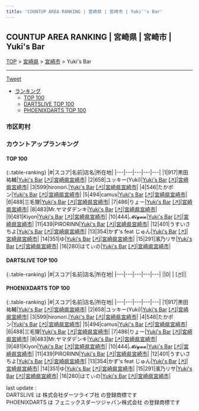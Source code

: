 ```yaml
---
title: 'COUNTUP AREA RANKING | 宮崎県 | 宮崎市 | Yuki''s Bar'
---
```

## COUNTUP AREA RANKING | 宮崎県 | 宮崎市 | Yuki's Bar

[TOP](/darts/rank/) > [宮崎県](/darts/rank/宮崎県/) > [宮崎市](/darts/rank/宮崎県/宮崎市/) > Yuki's Bar

___

<a href="https://twitter.com/share?ref_src=twsrc%5Etfw" data-text="COUNTUP AREA RANKING | 宮崎県宮崎市Yuki's Bar" class="twitter-share-button" data-hashtags="DARTSLIVE,PHOENIXDARTS,darts,ダーツ" data-show-count="false">Tweet</a>

* [ランキング](#カウントアップランキング)
    * [TOP 100](#top-100)
    * [DARTSLIVE TOP 100](#dartslive-top-100)
    * [PHOENIXDARTS TOP 100](#phoenixdarts-top-100)

### 市区町村

<ul>

</ul>

### カウントアップランキング

#### TOP 100



{:.table-ranking}
|#|スコア|名前|店名|所在地|
|---|---|---|---|---|
|1|917|<span class="rank-name-pd"><span class="pro-icon-pd"></span>黒田 祐輔</span>|<a href="/darts/rank/shops/95288.html">Yuki's Bar</a> <a href="https://vs.phoenixdarts.com/jp/shop/shopDetailInfo/s_95288?s_seq=95288">[↗]</a>|<a href="/darts/rank/宮崎県/宮崎市">宮崎県宮崎市</a>|
|2|658|<span class="rank-name-pd">ユッキー(Yuki)</span>|<a href="/darts/rank/shops/95288.html">Yuki's Bar</a> <a href="https://vs.phoenixdarts.com/jp/shop/shopDetailInfo/s_95288?s_seq=95288">[↗]</a>|<a href="/darts/rank/宮崎県/宮崎市">宮崎県宮崎市</a>|
|3|599|<span class="rank-name-pd">hironori.</span>|<a href="/darts/rank/shops/95288.html">Yuki's Bar</a> <a href="https://vs.phoenixdarts.com/jp/shop/shopDetailInfo/s_95288?s_seq=95288">[↗]</a>|<a href="/darts/rank/宮崎県/宮崎市">宮崎県宮崎市</a>|
|4|546|<span class="rank-name-pd">たかポン</span>|<a href="/darts/rank/shops/95288.html">Yuki's Bar</a> <a href="https://vs.phoenixdarts.com/jp/shop/shopDetailInfo/s_95288?s_seq=95288">[↗]</a>|<a href="/darts/rank/宮崎県/宮崎市">宮崎県宮崎市</a>|
|5|494|<span class="rank-name-pd">camus</span>|<a href="/darts/rank/shops/95288.html">Yuki's Bar</a> <a href="https://vs.phoenixdarts.com/jp/shop/shopDetailInfo/s_95288?s_seq=95288">[↗]</a>|<a href="/darts/rank/宮崎県/宮崎市">宮崎県宮崎市</a>|
|6|488|<span class="rank-name-pd">三毛狸</span>|<a href="/darts/rank/shops/95288.html">Yuki's Bar</a> <a href="https://vs.phoenixdarts.com/jp/shop/shopDetailInfo/s_95288?s_seq=95288">[↗]</a>|<a href="/darts/rank/宮崎県/宮崎市">宮崎県宮崎市</a>|
|7|486|<span class="rank-name-pd">りょー</span>|<a href="/darts/rank/shops/95288.html">Yuki's Bar</a> <a href="https://vs.phoenixdarts.com/jp/shop/shopDetailInfo/s_95288?s_seq=95288">[↗]</a>|<a href="/darts/rank/宮崎県/宮崎市">宮崎県宮崎市</a>|
|8|483|<span class="rank-name-pd">Mr.ヤマダデンキ</span>|<a href="/darts/rank/shops/95288.html">Yuki's Bar</a> <a href="https://vs.phoenixdarts.com/jp/shop/shopDetailInfo/s_95288?s_seq=95288">[↗]</a>|<a href="/darts/rank/宮崎県/宮崎市">宮崎県宮崎市</a>|
|9|481|<span class="rank-name-pd">Kiyon</span>|<a href="/darts/rank/shops/95288.html">Yuki's Bar</a> <a href="https://vs.phoenixdarts.com/jp/shop/shopDetailInfo/s_95288?s_seq=95288">[↗]</a>|<a href="/darts/rank/宮崎県/宮崎市">宮崎県宮崎市</a>|
|10|444|<span class="rank-name-pd">𝓜𝓲𝔂𝓾𝓾</span>|<a href="/darts/rank/shops/95288.html">Yuki's Bar</a> <a href="https://vs.phoenixdarts.com/jp/shop/shopDetailInfo/s_95288?s_seq=95288">[↗]</a>|<a href="/darts/rank/宮崎県/宮崎市">宮崎県宮崎市</a>|
|11|439|<span class="rank-name-pd">PIRORINN</span>|<a href="/darts/rank/shops/95288.html">Yuki's Bar</a> <a href="https://vs.phoenixdarts.com/jp/shop/shopDetailInfo/s_95288?s_seq=95288">[↗]</a>|<a href="/darts/rank/宮崎県/宮崎市">宮崎県宮崎市</a>|
|12|401|<span class="rank-name-pd">うすいさちよ</span>|<a href="/darts/rank/shops/95288.html">Yuki's Bar</a> <a href="https://vs.phoenixdarts.com/jp/shop/shopDetailInfo/s_95288?s_seq=95288">[↗]</a>|<a href="/darts/rank/宮崎県/宮崎市">宮崎県宮崎市</a>|
|13|354|<span class="rank-name-pd">かず&#x27;s feat じゅん</span>|<a href="/darts/rank/shops/95288.html">Yuki's Bar</a> <a href="https://vs.phoenixdarts.com/jp/shop/shopDetailInfo/s_95288?s_seq=95288">[↗]</a>|<a href="/darts/rank/宮崎県/宮崎市">宮崎県宮崎市</a>|
|14|351|<span class="rank-name-pd">ゆ</span>|<a href="/darts/rank/shops/95288.html">Yuki's Bar</a> <a href="https://vs.phoenixdarts.com/jp/shop/shopDetailInfo/s_95288?s_seq=95288">[↗]</a>|<a href="/darts/rank/宮崎県/宮崎市">宮崎県宮崎市</a>|
|15|291|<span class="rank-name-pd">濱乃リサ</span>|<a href="/darts/rank/shops/95288.html">Yuki's Bar</a> <a href="https://vs.phoenixdarts.com/jp/shop/shopDetailInfo/s_95288?s_seq=95288">[↗]</a>|<a href="/darts/rank/宮崎県/宮崎市">宮崎県宮崎市</a>|
|16|280|<span class="rank-name-pd">はてぃの</span>|<a href="/darts/rank/shops/95288.html">Yuki's Bar</a> <a href="https://vs.phoenixdarts.com/jp/shop/shopDetailInfo/s_95288?s_seq=95288">[↗]</a>|<a href="/darts/rank/宮崎県/宮崎市">宮崎県宮崎市</a>|


#### DARTSLIVE TOP 100



{:.table-ranking}
|#|スコア|名前|店名|所在地|
|---|---|---|---|---|
||0|<span class="rank-name-dl"> </span>|<a href="/darts/rank/shops/.html"></a> <a href="">[↗]</a>|<a href="/darts/rank//"></a>|


#### PHOENIXDARTS TOP 100



{:.table-ranking}
|#|スコア|名前|店名|所在地|
|---|---|---|---|---|
|1|917|<span class="rank-name-pd"><span class="pro-icon-pd"></span>黒田 祐輔</span>|<a href="/darts/rank/shops/95288.html">Yuki's Bar</a> <a href="https://vs.phoenixdarts.com/jp/shop/shopDetailInfo/s_95288?s_seq=95288">[↗]</a>|<a href="/darts/rank/宮崎県/宮崎市">宮崎県宮崎市</a>|
|2|658|<span class="rank-name-pd">ユッキー(Yuki)</span>|<a href="/darts/rank/shops/95288.html">Yuki's Bar</a> <a href="https://vs.phoenixdarts.com/jp/shop/shopDetailInfo/s_95288?s_seq=95288">[↗]</a>|<a href="/darts/rank/宮崎県/宮崎市">宮崎県宮崎市</a>|
|3|599|<span class="rank-name-pd">hironori.</span>|<a href="/darts/rank/shops/95288.html">Yuki's Bar</a> <a href="https://vs.phoenixdarts.com/jp/shop/shopDetailInfo/s_95288?s_seq=95288">[↗]</a>|<a href="/darts/rank/宮崎県/宮崎市">宮崎県宮崎市</a>|
|4|546|<span class="rank-name-pd">たかポン</span>|<a href="/darts/rank/shops/95288.html">Yuki's Bar</a> <a href="https://vs.phoenixdarts.com/jp/shop/shopDetailInfo/s_95288?s_seq=95288">[↗]</a>|<a href="/darts/rank/宮崎県/宮崎市">宮崎県宮崎市</a>|
|5|494|<span class="rank-name-pd">camus</span>|<a href="/darts/rank/shops/95288.html">Yuki's Bar</a> <a href="https://vs.phoenixdarts.com/jp/shop/shopDetailInfo/s_95288?s_seq=95288">[↗]</a>|<a href="/darts/rank/宮崎県/宮崎市">宮崎県宮崎市</a>|
|6|488|<span class="rank-name-pd">三毛狸</span>|<a href="/darts/rank/shops/95288.html">Yuki's Bar</a> <a href="https://vs.phoenixdarts.com/jp/shop/shopDetailInfo/s_95288?s_seq=95288">[↗]</a>|<a href="/darts/rank/宮崎県/宮崎市">宮崎県宮崎市</a>|
|7|486|<span class="rank-name-pd">りょー</span>|<a href="/darts/rank/shops/95288.html">Yuki's Bar</a> <a href="https://vs.phoenixdarts.com/jp/shop/shopDetailInfo/s_95288?s_seq=95288">[↗]</a>|<a href="/darts/rank/宮崎県/宮崎市">宮崎県宮崎市</a>|
|8|483|<span class="rank-name-pd">Mr.ヤマダデンキ</span>|<a href="/darts/rank/shops/95288.html">Yuki's Bar</a> <a href="https://vs.phoenixdarts.com/jp/shop/shopDetailInfo/s_95288?s_seq=95288">[↗]</a>|<a href="/darts/rank/宮崎県/宮崎市">宮崎県宮崎市</a>|
|9|481|<span class="rank-name-pd">Kiyon</span>|<a href="/darts/rank/shops/95288.html">Yuki's Bar</a> <a href="https://vs.phoenixdarts.com/jp/shop/shopDetailInfo/s_95288?s_seq=95288">[↗]</a>|<a href="/darts/rank/宮崎県/宮崎市">宮崎県宮崎市</a>|
|10|444|<span class="rank-name-pd">𝓜𝓲𝔂𝓾𝓾</span>|<a href="/darts/rank/shops/95288.html">Yuki's Bar</a> <a href="https://vs.phoenixdarts.com/jp/shop/shopDetailInfo/s_95288?s_seq=95288">[↗]</a>|<a href="/darts/rank/宮崎県/宮崎市">宮崎県宮崎市</a>|
|11|439|<span class="rank-name-pd">PIRORINN</span>|<a href="/darts/rank/shops/95288.html">Yuki's Bar</a> <a href="https://vs.phoenixdarts.com/jp/shop/shopDetailInfo/s_95288?s_seq=95288">[↗]</a>|<a href="/darts/rank/宮崎県/宮崎市">宮崎県宮崎市</a>|
|12|401|<span class="rank-name-pd">うすいさちよ</span>|<a href="/darts/rank/shops/95288.html">Yuki's Bar</a> <a href="https://vs.phoenixdarts.com/jp/shop/shopDetailInfo/s_95288?s_seq=95288">[↗]</a>|<a href="/darts/rank/宮崎県/宮崎市">宮崎県宮崎市</a>|
|13|354|<span class="rank-name-pd">かず&#x27;s feat じゅん</span>|<a href="/darts/rank/shops/95288.html">Yuki's Bar</a> <a href="https://vs.phoenixdarts.com/jp/shop/shopDetailInfo/s_95288?s_seq=95288">[↗]</a>|<a href="/darts/rank/宮崎県/宮崎市">宮崎県宮崎市</a>|
|14|351|<span class="rank-name-pd">ゆ</span>|<a href="/darts/rank/shops/95288.html">Yuki's Bar</a> <a href="https://vs.phoenixdarts.com/jp/shop/shopDetailInfo/s_95288?s_seq=95288">[↗]</a>|<a href="/darts/rank/宮崎県/宮崎市">宮崎県宮崎市</a>|
|15|291|<span class="rank-name-pd">濱乃リサ</span>|<a href="/darts/rank/shops/95288.html">Yuki's Bar</a> <a href="https://vs.phoenixdarts.com/jp/shop/shopDetailInfo/s_95288?s_seq=95288">[↗]</a>|<a href="/darts/rank/宮崎県/宮崎市">宮崎県宮崎市</a>|
|16|280|<span class="rank-name-pd">はてぃの</span>|<a href="/darts/rank/shops/95288.html">Yuki's Bar</a> <a href="https://vs.phoenixdarts.com/jp/shop/shopDetailInfo/s_95288?s_seq=95288">[↗]</a>|<a href="/darts/rank/宮崎県/宮崎市">宮崎県宮崎市</a>|


<div class="footer border-top border-gray-light mt-5 pt-3 text-right text-gray">
    last update : <span style="font-weight: italic" id="foot_last_modified"></span><br />
    DARTSLIVE は 株式会社ダーツライブ社 の登録商標です<br />
    PHOENIXDARTS は フェニックスダーツジャパン株式会社 の登録商標です<br />
</div>

<script src="https://cdnjs.cloudflare.com/ajax/libs/jquery.tablesorter/2.31.3/js/jquery.tablesorter.min.js" integrity="sha512-qzgd5cYSZcosqpzpn7zF2ZId8f/8CHmFKZ8j7mU4OUXTNRd5g+ZHBPsgKEwoqxCtdQvExE5LprwwPAgoicguNg==" crossorigin="anonymous" referrerpolicy="no-referrer"></script>
<link rel="stylesheet" href="https://cdnjs.cloudflare.com/ajax/libs/jquery.tablesorter/2.31.3/css/theme.default.min.css" integrity="sha512-wghhOJkjQX0Lh3NSWvNKeZ0ZpNn+SPVXX1Qyc9OCaogADktxrBiBdKGDoqVUOyhStvMBmJQ8ZdMHiR3wuEq8+w==" crossorigin="anonymous" referrerpolicy="no-referrer" />
<script>
$(function() {
    $(".table-ranking").tablesorter({sortList:[[0, 0]]});
    $("#foot_last_modified").text(formatDate(new Date(document.lastModified), 'yyyy-MM-dd HH:mm:ss'));
});
</script>

<script async src="https://platform.twitter.com/widgets.js" charset="utf-8"></script>